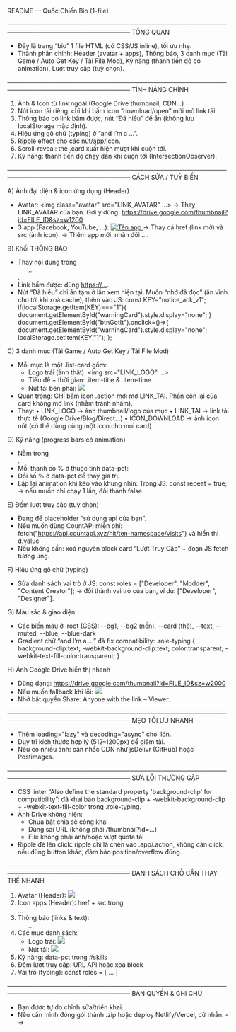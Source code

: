 README — Quốc Chiến Bio (1-file)

──────────────────────────────────────────────────────────────────────────────
TỔNG QUAN
- Đây là trang “bio” 1 file HTML (có CSS/JS inline), tối ưu nhẹ.
- Thành phần chính: Header (avatar + apps), Thông báo, 3 danh mục (Tải Game / Auto Get Key / Tải File Mod),
  Kỹ năng (thanh tiến độ có animation), Lượt truy cập (tuỳ chọn).

──────────────────────────────────────────────────────────────────────────────
TÍNH NĂNG CHÍNH
1) Ảnh & Icon từ link ngoài (Google Drive thumbnail, CDN…)
2) Nút icon tải riêng: chỉ khi bấm icon “download/open” mới mở link tải.
3) Thông báo có link bấm được, nút “Đã hiểu” để ẩn (không lưu localStorage mặc định).
4) Hiệu ứng gõ chữ (typing) ở “and I’m a …”.
5) Ripple effect cho các nút/app/icon.
6) Scroll-reveal: thẻ .card xuất hiện mượt khi cuộn tới.
7) Kỹ năng: thanh tiến độ chạy dần khi cuộn tới (IntersectionObserver).

──────────────────────────────────────────────────────────────────────────────
CÁCH SỬA / TUỲ BIẾN

A) Ảnh đại diện & icon ứng dụng (Header)
- Avatar:
  <img class="avatar" src="LINK_AVATAR" ...>
  → Thay LINK_AVATAR của bạn. Gợi ý dùng: https://drive.google.com/thumbnail?id=FILE_ID&sz=w1200
- 3 app (Facebook, YouTube, …):
  <a class="app" href="LINK_CUA_BAN" target="_blank">
    <img src="LINK_ICON_ẢNH" alt="Tên app">
  </a>
  → Thay cả href (link mở) và src (ảnh icon).
  → Thêm app mới: nhân đôi <a class="app">…</a>.

B) Khối THÔNG BÁO
- Thay nội dung trong <ul class="warn-list">…</ul>.
- Link bấm được: dùng <a class="warn-link" href="...">https://...</a>.
- Nút “Đã hiểu” chỉ ẩn tạm ở lần xem hiện tại.
  Muốn “nhớ đã đọc” (ẩn vĩnh cho tới khi xoá cache), thêm vào JS:
    const KEY="notice_ack_v1";
    if(localStorage.getItem(KEY)==="1"){ document.getElementById("warningCard").style.display="none"; }
    document.getElementById("btnGotIt").onclick=()=>{ document.getElementById("warningCard").style.display="none"; localStorage.setItem(KEY,"1"); };

C) 3 danh mục (Tải Game / Auto Get Key / Tải File Mod)
- Mỗi mục là một .list-card gồm:
  - Logo trái (ảnh thật): <span class="logo"><img src="LINK_LOGO" ...></span>
  - Tiêu đề + thời gian: .item-title & .item-time
  - Nút tải bên phải: <a class="action" href="LINK_TAI" target="_blank"><img src="ICON_DOWNLOAD"></a>
- Quan trọng: CHỈ bấm icon .action mới mở LINK_TAI. Phần còn lại của card không mở link (nhằm tránh nhầm).
- Thay:
  • LINK_LOGO → ảnh thumbnail/logo của mục
  • LINK_TAI → link tải thực tế (Google Drive/Blog/Direct…)
  • ICON_DOWNLOAD → ảnh icon nút (có thể dùng cùng một icon cho mọi card)

D) Kỹ năng (progress bars có animation)
- Nằm trong <section id="skills">.
- Mỗi thanh có % ở thuộc tính data-pct:
  <div class="bar"><i data-pct="80" data-gradient="blue|purple|amber"></i></div>
- Đổi số % ở data-pct để thay giá trị.
- Lặp lại animation khi kéo vào khung nhìn:
  Trong JS: const repeat = true; → nếu muốn chỉ chạy 1 lần, đổi thành false.

E) Đếm lượt truy cập (tuỳ chọn)
- Đang để placeholder “sử dụng api của bạn”.
- Nếu muốn dùng CountAPI miễn phí:
    fetch("https://api.countapi.xyz/hit/ten-namespace/visits")
  và hiển thị d.value
- Nếu không cần: xoá nguyên block card “Lượt Truy Cập” + đoạn JS fetch tương ứng.

F) Hiệu ứng gõ chữ (typing)
- Sửa danh sách vai trò ở JS:
    const roles = ["Developer", "Modder", "Content Creator"];
  → đổi thành vai trò của bạn, ví dụ: ["Developer", "Designer"].

G) Màu sắc & giao diện
- Các biến màu ở :root (CSS):
    --bg1, --bg2 (nền), --card (thẻ), --text, --muted, --blue, --blue-dark
- Gradient chữ “and I’m a …” đã fix compatibility:
  .role-typing {
    background-clip:text; -webkit-background-clip:text;
    color:transparent; -webkit-text-fill-color:transparent;
  }

H) Ảnh Google Drive hiển thị nhanh
- Dùng dạng:
  https://drive.google.com/thumbnail?id=FILE_ID&sz=w2000
- Nếu muốn fallback khi lỗi:
  <img src="...thumbnail?id=FILE_ID&sz=w1200"
       onerror="this.onerror=null; this.src='https://drive.google.com/uc?export=view&id=FILE_ID';">
- Nhớ bật quyền Share: Anyone with the link – Viewer.

──────────────────────────────────────────────────────────────────────────────
MẸO TỐI ƯU NHANH
- Thêm loading="lazy" và decoding="async" cho <img> lớn.
- Duy trì kích thước hợp lý (512–1200px) để giảm tải.
- Nếu có nhiều ảnh: cân nhắc CDN như jsDelivr (GitHub) hoặc Postimages.

──────────────────────────────────────────────────────────────────────────────
SỬA LỖI THƯỜNG GẶP
- CSS linter “Also define the standard property 'background-clip' for compatibility”:
  đã khai báo background-clip + -webkit-background-clip + -webkit-text-fill-color trong .role-typing.
- Ảnh Drive không hiện:
  + Chưa bật chia sẻ công khai
  + Dùng sai URL (không phải /thumbnail?id=…)
  + File không phải ảnh/hoặc vượt quota tải
- Ripple đè lên click: ripple chỉ là <span> chèn vào .app/.action, không cản click; nếu dùng button khác, đảm bảo position/overflow đúng.

──────────────────────────────────────────────────────────────────────────────
DANH SÁCH CHỖ CẦN THAY THẾ NHANH
1) Avatar (Header): <img class="avatar" src="LINK_AVATAR">
2) Icon apps (Header): href + src trong <nav class="apps">…</nav>
3) Thông báo (links & text): <ul class="warn-list">…</ul>
4) Các mục danh sách:
   - Logo trái: <span class="logo"><img src="LINK_LOGO"></span>
   - Nút tải:   <a class="action" href="LINK_TAI"><img src="ICON_DOWNLOAD"></a>
5) Kỹ năng: data-pct trong #skills
6) Đếm lượt truy cập: URL API hoặc xoá block
7) Vai trò (typing): const roles = [ ... ]

──────────────────────────────────────────────────────────────────────────────
BẢN QUYỀN & GHI CHÚ
- Bạn được tự do chỉnh sửa/triển khai.
- Nếu cần mình đóng gói thành .zip hoặc deploy Netlify/Vercel, cứ nhắn.
-->
